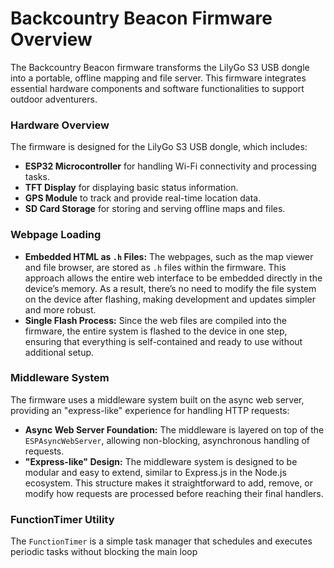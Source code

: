 # Backcountry Beacon Firmware Overview

The Backcountry Beacon firmware transforms the LilyGo S3 USB dongle into a portable, offline mapping and file server. This firmware integrates essential hardware components and software functionalities to support outdoor adventurers.

### Hardware Overview

The firmware is designed for the LilyGo S3 USB dongle, which includes:

-   **ESP32 Microcontroller** for handling Wi-Fi connectivity and processing tasks.
-   **TFT Display** for displaying basic status information.
-   **GPS Module** to track and provide real-time location data.
-   **SD Card Storage** for storing and serving offline maps and files.

### Webpage Loading

-   **Embedded HTML as `.h` Files:** The webpages, such as the map viewer and file browser, are stored as `.h` files within the firmware. This approach allows the entire web interface to be embedded directly in the device’s memory. As a result, there’s no need to modify the file system on the device after flashing, making development and updates simpler and more robust.
-   **Single Flash Process:** Since the web files are compiled into the firmware, the entire system is flashed to the device in one step, ensuring that everything is self-contained and ready to use without additional setup.

### Middleware System

The firmware uses a middleware system built on the async web server, providing an "express-like" experience for handling HTTP requests:

-   **Async Web Server Foundation:** The middleware is layered on top of the `ESPAsyncWebServer`, allowing non-blocking, asynchronous handling of requests.
-   **"Express-like" Design:** The middleware system is designed to be modular and easy to extend, similar to Express.js in the Node.js ecosystem. This structure makes it straightforward to add, remove, or modify how requests are processed before reaching their final handlers.

### FunctionTimer Utility

The `FunctionTimer` is a simple task manager that schedules and executes periodic tasks without blocking the main loop
